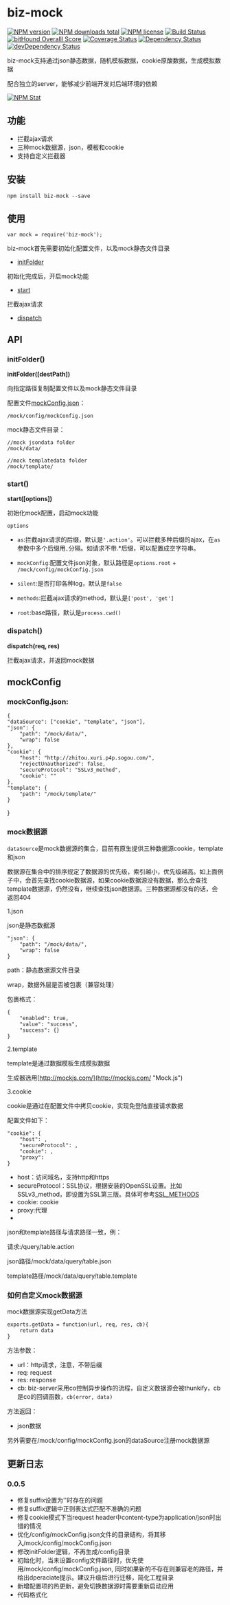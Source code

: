 # biz-mock

[![NPM version](https://img.shields.io/npm/v/biz-mock.svg)](https://www.npmjs.com/package/biz-mock)
[![NPM downloads total](https://img.shields.io/npm/dt/biz-mock.svg)](https://www.npmjs.com/package/biz-mock)
[![NPM license](https://img.shields.io/npm/l/biz-mock.svg)](https://www.npmjs.com/package/biz-mock)
[![Build Status](https://travis-ci.org/yanyu0517/biz-mock.svg?branch=master)](https://travis-ci.org/yanyu0517/biz-mock)
[![bitHound Overalll Score](https://www.bithound.io/github/yanyu0517/biz-mock/badges/score.svg)](https://www.bithound.io/github/yanyu0517/biz-mock)
[![Coverage Status](https://coveralls.io/repos/yanyu0517/biz-mock/badge.svg?branch=master&service=github)](https://coveralls.io/github/yanyu0517/biz-mock?branch=master)
[![Dependency Status](https://david-dm.org/yanyu0517/biz-mock.svg)](https://david-dm.org/yanyu0517/biz-mock)
[![devDependency Status](https://david-dm.org/yanyu0517/biz-mock/dev-status.svg)](https://david-dm.org/yanyu0517/biz-mock#info=devDependencies)

biz-mock支持通过json静态数据，随机模板数据，cookie原酸数据，生成模拟数据

配合独立的server，能够减少前端开发对后端环境的依赖

[![NPM Stat](https://nodei.co/npm/biz-mock.png?downloads=true)](https://nodei.co/npm/biz-mock)

## 功能

- 拦截ajax请求
- 三种mock数据源，json，模板和cookie
- 支持自定义拦截器

## 安装

    npm install biz-mock --save

## 使用

    var mock = require('biz-mock');

biz-mock首先需要初始化配置文件，以及mock静态文件目录

- [initFolder](#initFolder)

初始化完成后，开启mock功能

- [start](#start)

拦截ajax请求

- [dispatch](#dispatch)
	
## API

### initFolder()

**initFolder([destPath])**

向指定路径复制配置文件以及mock静态文件目录

配置文件[mockConfig.json](#mockConfig)：

    /mock/config/mockConfig.json

mock静态文件目录：

	//mock jsondata folder
    /mock/data/

	//mock templatedata folder
    /mock/template/

### start()

**start([options])**

初始化mock配置，启动mock功能

`options`

- `as`:拦截ajax请求的后缀，默认是`'.action'`。可以拦截多种后缀的ajax，在`as`参数中多个后缀用`,`分隔。如请求不带.*后缀，可以配置成空字符串。

- `mockConfig`:配置文件json对象，默认路径是`options.root` + `/mock/config/mockConfig.json`

- `silent`:是否打印各种log，默认是`false`

- `methods`:拦截ajax请求的method，默认是`['post', 'get']`

- `root`:base路径，默认是`process.cwd()`

### dispatch()

**dispatch(req, res)**

拦截ajax请求，并返回mock数据

## mockConfig

### mockConfig.json:

	{
    "dataSource": ["cookie", "template", "json"],
    "json": {
        "path": "/mock/data/",
        "wrap": false
    },
    "cookie": {
        "host": "http://zhitou.xuri.p4p.sogou.com/",
        "rejectUnauthorized": false,
        "secureProtocol": "SSLv3_method",
        "cookie": ""
    },
    "template": {
        "path": "/mock/template/"
    }
}

### mock数据源

`dataSource`是mock数据源的集合，目前有原生提供三种数据源cookie，template和json

数据源在集合中的排序规定了数据源的优先级，索引越小，优先级越高。如上面例子中，会首先查找cookie数据源，如果cookie数据源没有数据，那么会查找template数据源，仍然没有，继续查找json数据源。三种数据源都没有的话，会返回404

1.json

json是静态数据源

    "json": {
    	"path": "/mock/data/",
   		"wrap": false
    }

path：静态数据源文件目录

wrap，数据外层是否被包裹（兼容处理）

包裹格式：

    {
	    "enabled": true,
	    "value": "success",
	    "success": {}
    }
2.template

template是通过数据模板生成模拟数据

生成器选用[http://mockjs.com/](http://mockjs.com/ "Mock.js")

3.cookie

cookie是通过在配置文件中拷贝cookie，实现免登陆直接请求数据

配置文件如下：

    "cookie": {
	    "host": ,
	    "secureProtocol": ,
	    "cookie": ,
		"proxy":
    }

- host：访问域名，支持http和https
- secureProtocol：SSL协议，根据安装的OpenSSL设置。比如SSLv3_method，即设置为SSL第三版。具体可参考[SSL_METHODS](https://www.openssl.org/docs/manmaster/ssl/ssl.html#DEALING_WITH_PROTOCOL_METHODS "SSL_METHODS")
- cookie: cookie
- proxy:代理
- 


json和template路径与请求路径一致，例：

请求:/query/table.action

json路径/mock/data/query/table.json

template路径/mock/data/query/table.template

### 如何自定义mock数据源

mock数据源实现getData方法

    exports.getData = function(url, req, res, cb){
    	return data
    }

方法参数：

- url：http请求，注意，不带后缀
- req: request
- res: response
- cb: biz-server采用co控制异步操作的流程，自定义数据源会被thunkify，cb是co的回调函数，`cb(error, data)`

方法返回：

- json数据

另外需要在/mock/config/mockConfig.json的dataSource注册mock数据源

## 更新日志

### 0.0.5 
- 修复suffix设置为''时存在的问题
- 修复suffix逻辑中正则表达式匹配不准确的问题
- 修复cookie模式下当request header中content-type为application/json时出错的情况
- 优化/config/mockConfig.json文件的目录结构，将其移入/mock/config/mockConfig.json
- 修改initFolder逻辑，不再生成/config目录
- 初始化时，当未设置config文件路径时，优先使用/mock/config/mockConfig.json, 同时如果新的不存在则兼容老的路径，并给出dperaciate提示。建议升级后进行迁移，简化工程目录
- 新增配置项的热更新，避免切换数据源时需要重新启动应用
- 代码格式化